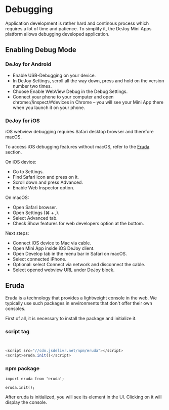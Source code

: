 # Debugging
Application development is rather hard and continous process which requires a lot of time and patience. To simplify it, the DeJoy Mini Apps platform allows debugging developed application.

## Enabling Debug Mode
### DeJoy for Android
- Enable USB-Debugging on your device.
- In DeJoy Settings, scroll all the way down, press and hold on the version number two times.
- Choose Enable WebView Debug in the Debug Settings.
- Connect your phone to your computer and open chrome://inspect/#devices in Chrome – you will see your Mini App there when you launch it on your phone.

### DeJoy for iOS
iOS webview debugging requires Safari desktop browser and therefore macOS.

To access iOS debugging features without macOS, refer to the [Eruda](./debugging.md#Eruda) section.

On iOS device:

- Go to Settings.
- Find Safari icon and press on it.
- Scroll down and press Advanced.
- Enable Web Inspector option.

On macOS:

- Open Safari browser.
- Open Settings (⌘ + ,).
- Select Advanced tab.
- Check Show features for web developers option at the bottom.

Next steps:

- Connect iOS device to Mac via cable.
- Open Mini App inside iOS DeJoy client.
- Open Develop tab in the menu bar in Safari on macOS.
- Select connected iPhone.
- Optional: select Connect via network and disconnect the cable.
- Select opened webview URL under DeJoy block.

## Eruda
Eruda is a technology that provides a lightweight console in the web. We typically use such packages in environments that don't offer their own consoles.

First of all, it is necessary to install the package and initialize it.

### script tag
```typescript


<script src="//cdn.jsdelivr.net/npm/eruda"></script>
<script>eruda.init()</script>
```

### npm package 
```
import eruda from 'eruda';

eruda.init();

```

After eruda is initialized, you will see its element in the UI. Clicking on it will display the console.

